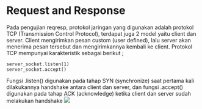 # Request and Response
Pada pengujian reqresp, protokol jaringan yang digunakan adalah protokol TCP (Transmission Control Protocol), terdapat juga 2 model yaitu client dan server. Client mengirimkan pesan custom (user defined), lalu server akan menerima pesan tersebut dan mengirimkannya kembali ke client.
Protokol TCP mempunyai karakteristik sebagai berikut ;
```
server_socket.listen(1)
server_socket.accept()
```
Fungsi .listen() digunakan pada tahap SYN (synchronize) saat pertama kali dilakukannya handshake antara client dan server, dan fungsi .accept() digunakan pada tahap ACK (acknowledge) ketika client dan server sudah melakukan handshake
<img src="https://i.imgur.com/zG551ja.jpeg">